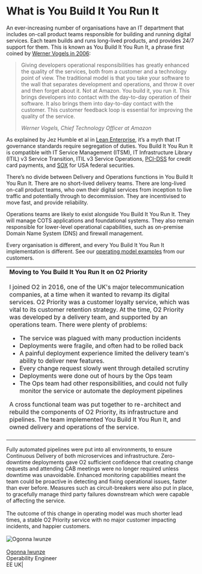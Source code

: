# What is You Build It You Run It

An ever-increasing number of organisations have an IT department that includes on-call product teams responsible for building and running digital services. Each team builds and runs long-lived products, and provides 24/7 support for them. This is known as You Build It You Run It, a phrase first coined by [Werner Vogels in 2006](https://queue.acm.org/detail.cfm?id=1142065): 

> Giving developers operational responsibilities has greatly enhanced the quality of the services, both from a customer and a technology point of view. The traditional model is that you take your software to the wall that separates development and operations, and throw it over and then forget about it. Not at Amazon. You build it, you run it. This brings developers into contact with the day-to-day operation of their software. It also brings them into day-to-day contact with the customer. This customer feedback loop is essential for improving the quality of the service.
> 
> *Werner Vogels, Chief Technology Officer at Amazon*

As explained by Jez Humble et al in [Lean Enterprise](https://www.amazon.co.uk/Lean-Enterprise-Performance-Organizations-Innovate/dp/1449368425), it’s a myth that IT governance standards require segregation of duties. You Build It You Run It is compatible with IT Service Management (ITSM), IT Infrastructure Library (ITIL) v3 Service Transition, ITIL v3 Service Operations, [PCI-DSS](https://www.pcisecuritystandards.org/pci_security/) for credit card payments, and [SOX](https://en.wikipedia.org/wiki/Sarbanes%E2%80%93Oxley_Act) for USA federal securities. 

There’s no divide between Delivery and Operations functions in You Build It You Run It. There are no short-lived delivery teams. There are long-lived on-call product teams, who own their digital services from inception to live traffic and potentially through to decommission. They are incentivised to move fast, and provide reliability.

Operations teams are likely to exist alongside You Build It You Run It. They will manage COTS applications and foundational systems. They also remain responsible for lower-level operational capabilities, such as on-premise Domain Name System (DNS) and firewall management.

Every organisation is different, and every You Build It You Run It implementation is different. See our [operating model examples](https://you-build-it-you-run-it.playbooks.ee/examples) from our customers. 

| |
|---|
|**Moving to You Build It You Run It on O2 Priority**<br><br>I joined O2 in 2016, one of the UK's major telecommunication companies, at a time when it wanted to revamp its digital services. O2 Priority was a customer loyalty service, which was vital to its customer retention strategy. At the time, O2 Priority was developed by a delivery team, and supported by an operations team. There were plenty of problems:<ul><li>The service was plagued with many production incidents</li><li>Deployments were fragile, and often had to be rolled back</li><li>A painful deployment experience limited the delivery team's ability to deliver new features.</li><li>Every change request slowly went through detailed scrutiny</li><li>Deployments were done out of hours by the Ops team</li><li>The Ops team had other responsibilities, and could not fully monitor the service or automate the deployment pipelines</li></ul>A cross functional team was put together to re-architect and rebuild the components of O2 Priority, its infrastructure and pipelines. The team implemented You Build It You Run It, and owned delivery and operations of the service.<br><br>
 Fully automated pipelines were put into all environments, to ensure Continuous Delivery of both microservices and infrastructure. Zero-downtime deployments gave O2 sufficient confidence that creating change requests and attending CAB meetings were no longer required unless downtime was unavoidable. Enhanced monitoring capabilities meant the team could be proactive in detecting and fixing operational issues, faster than ever before. Measures such as circuit-breakers were also put in place, to gracefully manage third party failures downstream which were capable of affecting the service.<br><br>The outcome of this change in operating model was much shorter lead times, a stable O2 Priority service with no major customer impacting incidents, and happier customers.<br><br>
 ![Ogonna Iwunze](../.gitbook/assets/what-is-you-build-it-you-run-it/ogonna-iwunze.jpg)<br><br>
 [Ogonna Iwunze](https://www.linkedin.com/in/ogonnaiwunze)<br>Operability Engineer<br>EE UK|